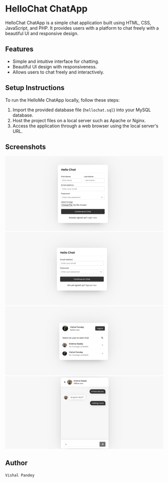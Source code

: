 # HelloChat ChatApp

HelloChat ChatApp is a simple chat application built using HTML, CSS, JavaScript, and PHP. It provides users with a platform to chat freely with a beautiful UI and responsive design.

## Features

- Simple and intuitive interface for chatting.
- Beautiful UI design with responsiveness.
- Allows users to chat freely and interactively.

## Setup Instructions

To run the HelloMe ChatApp locally, follow these steps:

1. Import the provided database file (`hellochat.sql`) into your MySQL database.
2. Host the project files on a local server such as Apache or Nginx.
3. Access the application through a web browser using the local server's URL.

## Screenshots

![Signup Page](screenshot/signup_page.png)
![Login Page](screenshot/login_page.png)
![Dashboard](screenshot/Dashboard.png)
![Chat Interface](screenshot/chat_interface.png)


## Author
    Vishal Pandey